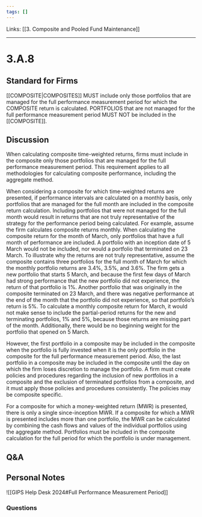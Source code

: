 ```yaml
---
tags: []
---
```

Links: [[3. Composite and Pooled Fund Maintenance]]
___
# 3.A.8
## Standard for Firms
[[COMPOSITE|COMPOSITES]] MUST include only those portfolios that are managed for the full performance measurement period for which the COMPOSITE return is calculated. PORTFOLIOS that are not managed for the full performance measurement period MUST NOT be included in the [[COMPOSITE]].
## Discussion
When calculating composite time-weighted returns, firms must include in the composite only those portfolios that are managed for the full performance measurement period. This requirement applies to all methodologies for calculating composite performance, including the aggregate method.

When considering a composite for which time-weighted returns are presented, if performance intervals are calculated on a monthly basis, only portfolios that are managed for the full month are included in the composite return calculation. Including portfolios that were not managed for the full month would result in returns that are not truly representative of the strategy for the performance period being calculated. For example, assume the firm calculates composite returns monthly. When calculating the composite return for the month of March, only portfolios that have a full month of performance are included. A portfolio with an inception date of 5 March would not be included, nor would a portfolio that terminated on 23 March. To illustrate why the returns are not truly representative, assume the composite contains three portfolios for the full month of March for which the monthly portfolio returns are 3.4%, 3.5%, and 3.6%. The firm gets a new portfolio that starts 5 March, and because the first few days of March had strong performance that the new portfolio did not experience, the return of that portfolio is 1%. Another portfolio that was originally in the composite terminated on 23 March, and there was negative performance at the end of the month that the portfolio did not experience, so that portfolio’s return is 5%. To calculate a monthly composite return for March, it would not make sense to include the partial-period returns for the new and terminating portfolios, 1% and 5%, because those returns are missing part of the month. Additionally, there would be no beginning weight for the portfolio that opened on 5 March.

However, the first portfolio in a composite may be included in the composite when the portfolio is fully invested when it is the only portfolio in the composite for the full performance measurement period. Also, the last portfolio in a composite may be included in the composite until the day on which the firm loses discretion to manage the portfolio. A firm must create policies and procedures regarding the inclusion of new portfolios in a composite and the exclusion of terminated portfolios from a composite, and it must apply those policies and procedures consistently. The policies may be composite specific.

For a composite for which a money-weighted return (MWR) is presented, there is only a single since-inception MWR. If a composite for which a MWR is presented includes more than one portfolio, the MWR can be calculated by combining the cash flows and values of the individual portfolios using the aggregate method. Portfolios must be included in the composite calculation for the full period for which the portfolio is under management.
## Q&A

## Personal Notes
![[GIPS Help Desk 2024#Full Performance Measurement Period]]

### Questions